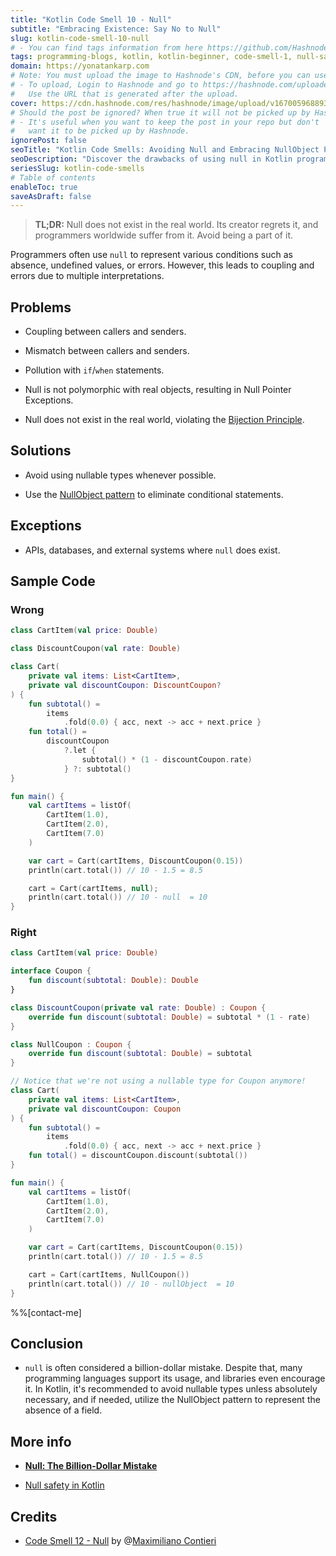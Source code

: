 ```yaml
---
title: "Kotlin Code Smell 10 - Null"
subtitle: "Embracing Existence: Say No to Null"
slug: kotlin-code-smell-10-null
# - You can find tags information from here https://github.com/Hashnode/support/blob/main/misc/tags.json
tags: programming-blogs, kotlin, kotlin-beginner, code-smell-1, null-safety
domain: https://yonatankarp.com
# Note: You must upload the image to Hashnode's CDN, before you can use it here.
# - To upload, Login to Hashnode and go to https://hashnode.com/uploader
#   Use the URL that is generated after the upload.
cover: https://cdn.hashnode.com/res/hashnode/image/upload/v1670059688939/qyf3lGeJB.jpeg
# Should the post be ignored? When true it will not be picked up by Hashnode.
# - It's useful when you want to keep the post in your repo but don't
#   want it to be picked up by Hashnode.
ignorePost: false
seoTitle: "Kotlin Code Smells: Avoiding Null and Embracing NullObject Pattern"
seoDescription: "Discover the drawbacks of using null in Kotlin programming and learn how to avoid them with the NullObject pattern. Improve code quality and prevent errors."
seriesSlug: kotlin-code-smells
# Table of contents
enableToc: true
saveAsDraft: false
---
```


> **TL;DR:** Null does not exist in the real world. Its creator regrets it, and programmers worldwide suffer from it. Avoid being a part of it.

Programmers often use `null` to represent various conditions such as absence, undefined values, or errors. However, this leads to coupling and errors due to multiple interpretations.

## Problems

* Coupling between callers and senders.
    
* Mismatch between callers and senders.
    
* Pollution with `if`/`when` statements.
    
* Null is not polymorphic with real objects, resulting in Null Pointer Exceptions.
    
* Null does not exist in the real world, violating the [Bijection Principle](https://maximilianocontieri.com/the-one-and-only-software-design-principle).
    

## Solutions

* Avoid using nullable types whenever possible.
    
* Use the [NullObject pattern](https://en.wikipedia.org/wiki/Null_object_pattern) to eliminate conditional statements.
    

## Exceptions

* APIs, databases, and external systems where `null` does exist.
    

## Sample Code

### Wrong

```kotlin
class CartItem(val price: Double)

class DiscountCoupon(val rate: Double)

class Cart(
    private val items: List<CartItem>,
    private val discountCoupon: DiscountCoupon?
) {
    fun subtotal() = 
        items
            .fold(0.0) { acc, next -> acc + next.price }
    fun total() =
        discountCoupon
            ?.let {
                subtotal() * (1 - discountCoupon.rate)
            } ?: subtotal()
}

fun main() {
    val cartItems = listOf(
        CartItem(1.0),
        CartItem(2.0),
        CartItem(7.0)
    )

    var cart = Cart(cartItems, DiscountCoupon(0.15))
    println(cart.total()) // 10 - 1.5 = 8.5

    cart = Cart(cartItems, null);
    println(cart.total()) // 10 - null  = 10
}
```

### Right

```kotlin
class CartItem(val price: Double)

interface Coupon {
    fun discount(subtotal: Double): Double
}

class DiscountCoupon(private val rate: Double) : Coupon {
    override fun discount(subtotal: Double) = subtotal * (1 - rate)
}

class NullCoupon : Coupon {
    override fun discount(subtotal: Double) = subtotal
}

// Notice that we're not using a nullable type for Coupon anymore!
class Cart(
    private val items: List<CartItem>,
    private val discountCoupon: Coupon
) {
    fun subtotal() =
        items
            .fold(0.0) { acc, next -> acc + next.price }
    fun total() = discountCoupon.discount(subtotal())
}

fun main() {
    val cartItems = listOf(
        CartItem(1.0),
        CartItem(2.0),
        CartItem(7.0)
    )

    var cart = Cart(cartItems, DiscountCoupon(0.15))
    println(cart.total()) // 10 - 1.5 = 8.5

    cart = Cart(cartItems, NullCoupon())
    println(cart.total()) // 10 - nullObject  = 10
}
```

%%[contact-me]

## Conclusion

* `null` is often considered a billion-dollar mistake. Despite that, many programming languages support its usage, and libraries even encourage it. In Kotlin, it's recommended to avoid nullable types unless absolutely necessary, and if needed, utilize the NullObject pattern to represent the absence of a field.

## More info

* [**Null: The Billion-Dollar Mistake**](https://maximilianocontieri.com/null-the-billion-dollar-mistake)
    
* [Null safety in Kotlin](https://kotlinlang.org/docs/null-safety.html)
    

## Credits

* [Code Smell 12 - Null](https://maximilianocontieri.com/code-smell-12-null) by @[Maximiliano Contieri](@mcsee)
